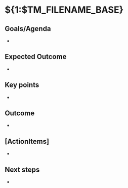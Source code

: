 # ${1:$TM_FILENAME_BASE}


## Goals/Agenda

- 

## Expected Outcome

- 

## Key points

- 

## Outcome

- 

## [ActionItems]

- 

## Next steps

-
